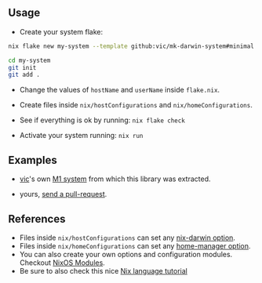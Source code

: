 ## Usage

* Create your system flake:

``` sh
nix flake new my-system --template github:vic/mk-darwin-system#minimal

cd my-system
git init
git add .
```

* Change the values of `hostName` and `userName` inside `flake.nix`.

* Create files inside `nix/hostConfigurations` and `nix/homeConfigurations`.

* See if everything is ok by running: `nix flake check`

* Activate your system running: `nix run`


## Examples

* [vic](http://twitter.com/oeiuwq)'s own [M1 system](http://github.com/vic/vix) from which
  this library was extracted.
  
* yours, [send a pull-request](http://github.com/vic/mk-darwin-system/pulls).

## References

* Files inside `nix/hostConfigurations` can set any [nix-darwin option](https://daiderd.com/nix-darwin/manual/index.html#sec-options).
* Files inside `nix/homeConfigurations` can set any [home-manager option](https://nix-community.github.io/home-manager/options.html).
* You can also create your own options and configuration modules. Checkout [NixOS Modules](https://nixos.wiki/wiki/NixOS_modules).
* Be sure to also check this nice [Nix language tutorial](https://nix.dev/tutorials/nix-language)
